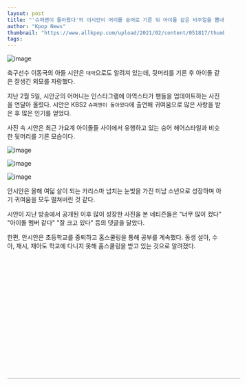 ```yaml
---
layout: post
title: "'슈퍼맨이 돌아왔다'의 이시안이 머리를 숭어로 기른 뒤 아이돌 같은 비주얼을 뽐내고 있다."
author: "Kpop News"
thumbnail: "https://www.allkpop.com/upload/2021/02/content/051817/thumb/1612567067-image.png"
tags: 
---
```



![image](https://www.allkpop.com/upload/2021/02/content/051817/1612567067-image.png)

축구선수 이동국의 아들 시안은 `대박`으로도 알려져 있는데, 뒷머리를 기른 후 아이돌 같은 잘생긴 외모를 자랑했다.

지난 2월 5일, 시안군의 어머니는 인스타그램에 아역스타가 팬들을 업데이트하는 사진을 연달아 올렸다. 시안은 KBS2 `슈퍼맨이 돌아왔다`에 출연해 귀여움으로 많은 사랑을 받은 후 많은 인기를 얻었다.

사진 속 시안은 최근 가요계 아이돌들 사이에서 유행하고 있는 숭어 헤어스타일과 비슷한 뒷머리를 기른 모습이다.

![image](https://www.allkpop.com/upload/2021/02/content/051825/1612567531-instagramphotodownload.jpg)

![image](https://www.allkpop.com/upload/2021/02/content/051825/1612567535-instagramphotodownload.jpg)

![image](https://www.allkpop.com/upload/2021/02/content/051825/1612567541-instagramphotodownload.jpg)

안시안은 올해 여덟 살이 되는 카리스마 넘치는 눈빛을 가진 미남 소년으로 성장하며 아기 귀여움을 모두 떨쳐버린 것 같다.

시안이 지난 방송에서 공개된 이후 많이 성장한 사진을 본 네티즌들은 "너무 많이 컸다" "아이돌 멤버 같다" "잘 크고 있다" 등의 댓글을 달았다.

한편, 안시안은 초등학교를 중퇴하고 홈스쿨링을 통해 공부를 계속했다. 동생 설아, 수아, 재시, 재아도 학교에 다니지 못해 홈스쿨링을 받고 있는 것으로 알려졌다.


<div class="video_wrapper" style="padding-top: 56.25%;">
    <iframe class="instagram-media" id="instagram-embed-0" src="https://www.instagram.com/p/CK6Fr0XDEIv/embed/captioned/?cr=1&amp;v=13&amp;wp=1080&amp;rd=https%3A%2F%2Fwww.allkpop.com&amp;rp=%2Farticle%2F2021%2F02%2Flee-si-ahn-from-the-return-of-the-superman-show-off-his-idol-like-visuals-after-growing-out-his-hair-into-a-mullet#%7B%22ci%22%3A0%2C%22os%22%3A3151.9449999323115%2C%22ls%22%3A2677.434999961406%2C%22le%22%3A3148.425000021234%7D" allowtransparency="true" allowfullscreen="true" frameborder="0" height="0" data-instgrm-payload-id="instagram-media-payload-0" scrolling="no" style="background: white; max-width: 540px; width: calc(100% - 2px); border-radius: 3px; border: 1px solid rgb(219, 219, 219); box-shadow: none; display: block; margin: 0px; min-width: 326px; padding: 0px; position: absolute;"></iframe>
</div>
